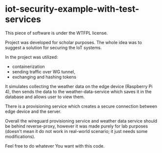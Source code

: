 # iot-security-example-with-test-services

This piece of software is under the WTFPL license.

Project was developed for scholar purposes.
The whole idea was to suggest a solution for securing the IoT systems.

In the project was utilized:
- containerization
- sending traffic over WG tunnel,
- exchanging and hashing tokens

It simulates collecting the weather data on the edge device (Raspberry Pi 4), then sends the data to the weather-data-service which saves it in the database and allows user to view them.

There is a provisioning service which creates a secure connection between edge device and the server.

Overall the wireguard provisioning service and weather data service should be behind reverse-proxy, however it was made purely for lab purposes (doesn't mean it do not work in real-world scenario; it just needs some modifications).

Feel free to do whatever You want with this code.
